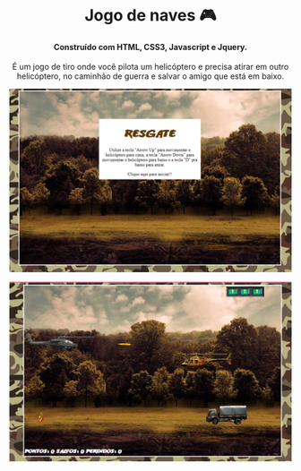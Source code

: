 

<h1 style="text-align: center;"> Jogo de naves 🎮 </h1> 

<h4 style="text-align: center;">Construído com HTML, CSS3, Javascript e Jquery.</h4>

<p style="text-align: center">É um jogo de tiro onde você pilota um helicóptero e precisa atirar em outro helicóptero, no caminhão de guerra e salvar o amigo que está em baixo.</p>

![Tela Principal do Jogo](imgs/img1.PNG)

![Tela do Jogo](imgs/img2.PNG)
